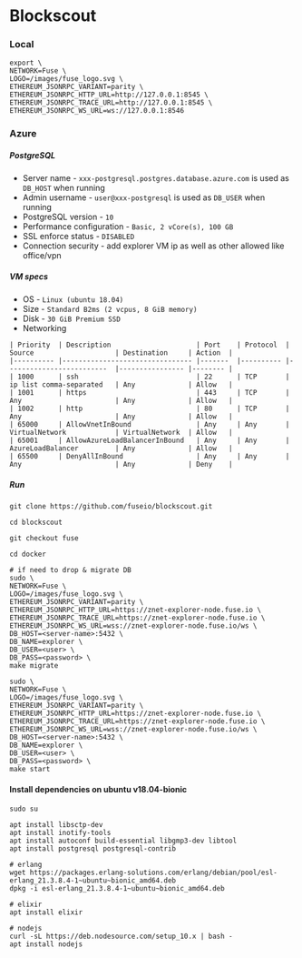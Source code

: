 # Blockscout

### Local
```
export \
NETWORK=Fuse \
LOGO=/images/fuse_logo.svg \
ETHEREUM_JSONRPC_VARIANT=parity \
ETHEREUM_JSONRPC_HTTP_URL=http://127.0.0.1:8545 \
ETHEREUM_JSONRPC_TRACE_URL=http://127.0.0.1:8545 \
ETHEREUM_JSONRPC_WS_URL=ws://127.0.0.1:8546
```

### Azure

##### PostgreSQL
* Server name - `xxx-postgresql.postgres.database.azure.com` is used as `DB_HOST` when running
* Admin username - `user@xxx-postgresql` is used as `DB_USER` when running
* PostgreSQL version - `10`
* Performance configuration - `Basic, 2 vCore(s), 100 GB`
* SSL enforce status - `DISABLED`
* Connection security - add explorer VM ip as well as other allowed like office/vpn

##### VM specs
* OS - `Linux (ubuntu 18.04)`
* Size - `Standard B2ms (2 vcpus, 8 GiB memory)`
* Disk - `30 GiB Premium SSD`
* Networking

```
| Priority  | Description                     | Port    | Protocol  | Source                    | Destination     | Action  |
|---------- |-------------------------------- |-------  |---------- |-------------------------  |---------------- |-------- |
| 1000      | ssh                             | 22      | TCP       | ip list comma-separated   | Any             | Allow   |
| 1001      | https                           | 443     | TCP       | Any                       | Any             | Allow   |
| 1002      | http                            | 80      | TCP       | Any                       | Any             | Allow   |
| 65000     | AllowVnetInBound                | Any     | Any       | VirtualNetwork            | VirtualNetwork  | Allow   |
| 65001     | AllowAzureLoadBalancerInBound   | Any     | Any       | AzureLoadBalancer         | Any             | Allow   |
| 65500     | DenyAllInBound                  | Any     | Any       | Any                       | Any             | Deny    |
```

##### Run

```
git clone https://github.com/fuseio/blockscout.git

cd blockscout

git checkout fuse

cd docker

# if need to drop & migrate DB
sudo \
NETWORK=Fuse \
LOGO=/images/fuse_logo.svg \
ETHEREUM_JSONRPC_VARIANT=parity \
ETHEREUM_JSONRPC_HTTP_URL=https://znet-explorer-node.fuse.io \
ETHEREUM_JSONRPC_TRACE_URL=https://znet-explorer-node.fuse.io \
ETHEREUM_JSONRPC_WS_URL=wss://znet-explorer-node.fuse.io/ws \
DB_HOST=<server-name>:5432 \
DB_NAME=explorer \
DB_USER=<user> \
DB_PASS=<password> \
make migrate

sudo \
NETWORK=Fuse \
LOGO=/images/fuse_logo.svg \
ETHEREUM_JSONRPC_VARIANT=parity \
ETHEREUM_JSONRPC_HTTP_URL=https://znet-explorer-node.fuse.io \
ETHEREUM_JSONRPC_TRACE_URL=https://znet-explorer-node.fuse.io \
ETHEREUM_JSONRPC_WS_URL=wss://znet-explorer-node.fuse.io/ws \
DB_HOST=<server-name>:5432 \
DB_NAME=explorer \
DB_USER=<user> \
DB_PASS=<password> \
make start
```

#### Install dependencies on ubuntu v18.04-bionic
```
sudo su

apt install libsctp-dev
apt install inotify-tools
apt install autoconf build-essential libgmp3-dev libtool
apt install postgresql postgresql-contrib

# erlang
wget https://packages.erlang-solutions.com/erlang/debian/pool/esl-erlang_21.3.8.4-1~ubuntu~bionic_amd64.deb
dpkg -i esl-erlang_21.3.8.4-1~ubuntu~bionic_amd64.deb

# elixir
apt install elixir

# nodejs
curl -sL https://deb.nodesource.com/setup_10.x | bash -
apt install nodejs
```